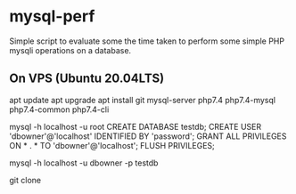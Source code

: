 # mysql-perf
Simple script to evaluate some the time taken to perform some simple PHP mysqli operations on a database.


## On VPS (Ubuntu 20.04LTS)

apt update
apt upgrade
apt install git mysql-server php7.4 php7.4-mysql php7.4-common php7.4-cli

mysql -h localhost -u root
CREATE DATABASE testdb;
CREATE USER 'dbowner'@'localhost' IDENTIFIED BY 'password';
GRANT ALL PRIVILEGES ON * . * TO 'dbowner'@'localhost';
FLUSH PRIVILEGES;

mysql -h localhost -u dbowner -p testdb

git clone 